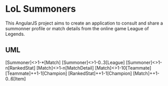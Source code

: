 # LoL Summoners

This AngularJS project aims to create an application to consult and share a summonner profile or match details from the online
game League of Legends.

UML
---
[Summoner]<>1-*[Match]
[Summoner]<>1-0..3[League]
[Summoner]<>1-n[RankedStat]
[Match]<>1-n[MatchDetail]
[Match]<>1-10[Teammate]
[Teammate]++1-1[Champion]
[RankedStat]++1-1[Champion]
[Match]++1-0..6[Item]